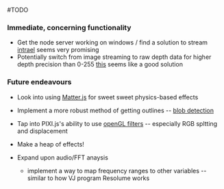 #TODO

### Immediate, concerning functionality

* Get the node server working on windows / find a solution to stream [intrael](https://code.google.com/p/intrael/) seems very promising
* Potentially switch from image streaming to raw depth data for higher depth precision than 0-255 [this](http://blog.mackerron.com/2012/02/03/depthcam-webkinect/) seems like a good solution



### Future endeavours
* Look into using [Matter.js](http://brm.io/matter-js/) for sweet sweet physics-based effects
* Implement a more robust method of getting outlines -- [blob detection](http://blog.acipo.com/blob-detection-js/)
* Tap into PIXI.js's ability to use [openGL filters](http://www.goodboydigital.com/pixijs/examples/15/indexAll.html) -- especially RGB spltting and displacement 
* Make a heap of effects!

* Expand upon audio/FFT anaysis
	* implement a way to map frequency ranges to other variables -- similar to how VJ program Resolume works